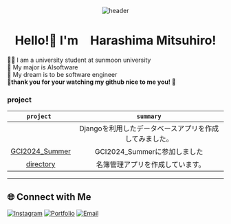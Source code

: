 <div align ="center">
 
 ![header](https://capsule-render.vercel.app/api?type=rounded&height=300&color=gradient&text=mimikkusu&section=header&textBg=false&reversal=false&rotate=0&desc=github&descSize=30&descAlignY=70)
 </div>

 <h1 align ="center"> Hello!👋 I'm　Harashima Mitsuhiro!</h1>
👨‍🎓 I am a university student at sunmoon university<br>
🙌 My major is AIsoftware <br>
🐣 My dream is to be software engineer <br>
<strong>🌟thank you for your watching my github nice to me you!   🌟</strong>

### project
|`project `|`summary` |
| :----: | :----: |
| <img>                                                         | Djangoを利用したデータベースアプリを作成してみました。  |
|[GCI2024_Summer](https://github.com/mimikkusu/GCI2024_summer)  | GCI2024_Summerに参加しました                           |
|[directory](https://github.com/HaraYone/directory)             | 名簿管理アプリを作成しています。　　　　　　            | 


---

## 🌐 Connect with Me
[![Instagram](https://img.shields.io/badge/Instagram-E1306C?style=for-the-badge&logo=instagram&logoColor=white)](https://instagram.com/haraharamix)
[![Portfolio](https://img.shields.io/badge/Portfolio-000?style=for-the-badge&logo=internetexplorer&logoColor=white)](https://scythe-bubble-da4.notion.site/4d4de2e2487a4cfd8d4658ad39f2b06e?pvs=4)
[![Email](https://img.shields.io/badge/Email-D14836?style=for-the-badge&logo=gmail&logoColor=white)](mailto:mthr35@gmail.com)
